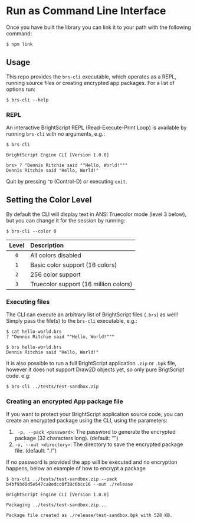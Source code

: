 # Run as Command Line Interface

Once you have built the library you can link it to your path with the following command:

```shell
$ npm link
```

## Usage

This repo provides the `brs-cli` executable, which operates as a REPL, running source files or creating encrypted app packages.
For a list of options run:

```shell
$ brs-cli --help
```

### REPL

An interactive BrightScript REPL (Read-Execute-Print Loop) is available by running `brs-cli` with no arguments, e.g.:

```shell
$ brs-cli

BrightScript Engine CLI [Version 1.0.0]

brs> ? "Dennis Ritchie said ""Hello, World!"""
Dennis Ritchie said "Hello, World!"
```

Quit by pressing `^D` (Control-D) or executing `exit`.

## Setting the Color Level

By default the CLI will display text in ANSI Truecolor mode (level 3 below), but you can change it for the session by running:

```shell
$ brs-cli --color 0
```

| Level | Description |
| :---: | :--- |
| `0` | All colors disabled |
| `1` | Basic color support (16 colors) |
| `2` | 256 color support |
| `3` | Truecolor support (16 million colors) |



### Executing files

The CLI can execute an arbitrary list of BrightScript files (`.brs`) as well!  Simply pass the file(s) to the `brs-cli` executable, e.g.:

```shell
$ cat hello-world.brs
? "Dennis Ritchie said ""Hello, World!"""

$ brs hello-world.brs
Dennis Ritchie said "Hello, World!"
```

It is also possible to run a full BrightScript application `.zip` or `.bpk` file, however it does not support Draw2D objects yet, so only pure BrigtScript code. e.g:

```shell
$ brs-cli ../tests/test-sandbox.zip
```

### Creating an encrypted App package file

If you want to protect your BrightScript application source code, you can create an encrypted package using the CLI, using the parameters:

1. ` -p, --pack <password>`:  The password to generate the encrypted package (32 characters long). (default: "")
2. `-o, --out <directory>`:  The directory to save the encrypted package file. (default: "./")

If no password is provided the app will be executed and no encryption happens, below an example of how to encrypt a package

```shell
$ brs-cli ../tests/test-sandbox.zip --pack b4bf93d0d5e547ca8edcc0f39c6bcc16 --out ./release

BrightScript Engine CLI [Version 1.0.0]

Packaging ../tests/test-sandbox.zip...

Package file created as ./release/test-sandbox.bpk with 528 KB.

```

